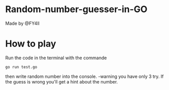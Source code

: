 # Random-number-guesser-in-GO
Made by @FY4ll

# How to play
Run the code in the terminal with the commande 
```
go run test.go
```
then write random number into the console.
-warning you have only 3 try. If the guess is wrong you'll get a hint about the number.
